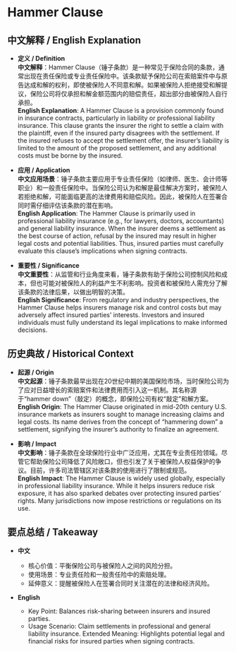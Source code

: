 # Hammer Clause

## 中文解释 / English Explanation

* **定义 / Definition**  
  **中文解释**：Hammer Clause（锤子条款）是一种常见于保险合同的条款，通常出现在责任保险或专业责任保险中。该条款赋予保险公司在索赔案件中与原告达成和解的权利，即使被保险人不同意和解。如果被保险人拒绝接受和解提议，保险公司将仅承担和解金额范围内的赔偿责任，超出部分由被保险人自行承担。  
  **English Explanation**: A Hammer Clause is a provision commonly found in insurance contracts, particularly in liability or professional liability insurance. This clause grants the insurer the right to settle a claim with the plaintiff, even if the insured party disagrees with the settlement. If the insured refuses to accept the settlement offer, the insurer’s liability is limited to the amount of the proposed settlement, and any additional costs must be borne by the insured.

* **应用 / Application**  
  **中文应用场景**：锤子条款主要应用于专业责任保险（如律师、医生、会计师等职业）和一般责任保险中。当保险公司认为和解是最佳解决方案时，被保险人若拒绝和解，可能面临更高的法律费用和赔偿风险。因此，被保险人在签署合同时需仔细评估该条款的潜在影响。  
  **English Application**: The Hammer Clause is primarily used in professional liability insurance (e.g., for lawyers, doctors, accountants) and general liability insurance. When the insurer deems a settlement as the best course of action, refusal by the insured may result in higher legal costs and potential liabilities. Thus, insured parties must carefully evaluate this clause’s implications when signing contracts.

* **重要性 / Significance**  
  **中文重要性**：从监管和行业角度来看，锤子条款有助于保险公司控制风险和成本，但也可能对被保险人的利益产生不利影响。投资者和被保险人需充分了解该条款的法律后果，以做出明智的决策。  
  **English Significance**: From regulatory and industry perspectives, the Hammer Clause helps insurers manage risk and control costs but may adversely affect insured parties’ interests. Investors and insured individuals must fully understand its legal implications to make informed decisions.

## 历史典故 / Historical Context

* **起源 / Origin**  
  **中文起源**：锤子条款最早出现在20世纪中期的美国保险市场，当时保险公司为了应对日益增长的索赔案件和法律费用而引入这一机制。其名称源于“hammer down”（敲定）的概念，即保险公司有权“敲定”和解方案。  
  **English Origin**: The Hammer Clause originated in mid-20th century U.S. insurance markets as insurers sought to manage increasing claims and legal costs. Its name derives from the concept of “hammering down” a settlement, signifying the insurer’s authority to finalize an agreement.

* **影响 / Impact**  
  **中文影响**：锤子条款在全球保险行业中广泛应用，尤其在专业责任险领域。尽管它帮助保险公司降低了风险敞口，但也引发了关于被保险人权益保护的争议。目前，许多司法管辖区对该条款的使用进行了限制或规范。  
  **English Impact**: The Hammer Clause is widely used globally, especially in professional liability insurance. While it helps insurers reduce risk exposure, it has also sparked debates over protecting insured parties’ rights. Many jurisdictions now impose restrictions or regulations on its use.

## 要点总结 / Takeaway

* **中文**  
  - 核心价值：平衡保险公司与被保险人之间的风险分担。
  - 使用场景：专业责任险和一般责任险中的索赔处理。
  - 延伸意义：提醒被保险人在签署合同时关注潜在的法律和经济风险。

* **English**  
  - Key Point: Balances risk-sharing between insurers and insured parties.
  - Usage Scenario: Claim settlements in professional and general liability insurance.
 Extended Meaning: Highlights potential legal and financial risks for insured parties when signing contracts.